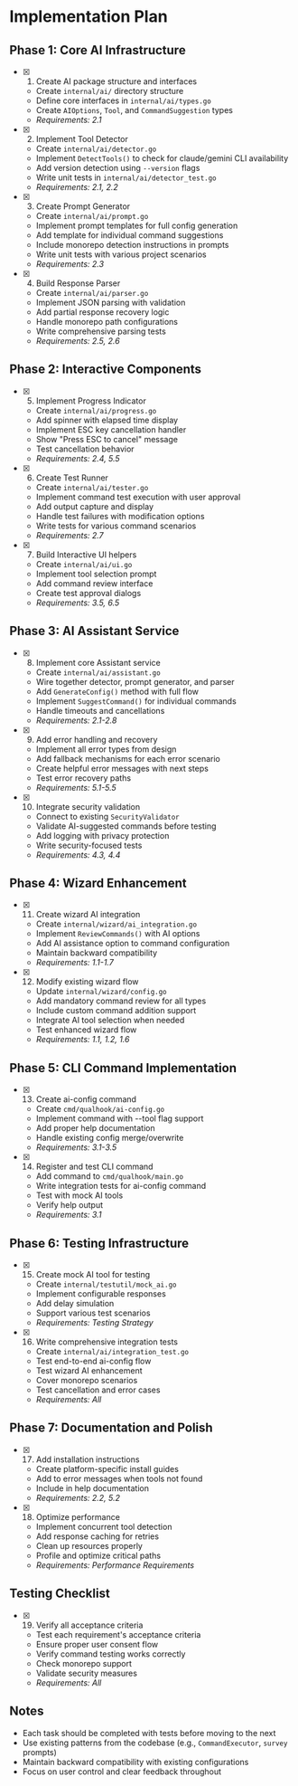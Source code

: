 # Implementation Plan

## Phase 1: Core AI Infrastructure

- [x] 1. Create AI package structure and interfaces
  - Create `internal/ai/` directory structure
  - Define core interfaces in `internal/ai/types.go`
  - Create `AIOptions`, `Tool`, and `CommandSuggestion` types
  - _Requirements: 2.1_

- [x] 2. Implement Tool Detector
  - Create `internal/ai/detector.go`
  - Implement `DetectTools()` to check for claude/gemini CLI availability
  - Add version detection using `--version` flags
  - Write unit tests in `internal/ai/detector_test.go`
  - _Requirements: 2.1, 2.2_

- [x] 3. Create Prompt Generator
  - Create `internal/ai/prompt.go`
  - Implement prompt templates for full config generation
  - Add template for individual command suggestions
  - Include monorepo detection instructions in prompts
  - Write unit tests with various project scenarios
  - _Requirements: 2.3_

- [x] 4. Build Response Parser
  - Create `internal/ai/parser.go`
  - Implement JSON parsing with validation
  - Add partial response recovery logic
  - Handle monorepo path configurations
  - Write comprehensive parsing tests
  - _Requirements: 2.5, 2.6_

## Phase 2: Interactive Components

- [x] 5. Implement Progress Indicator
  - Create `internal/ai/progress.go`
  - Add spinner with elapsed time display
  - Implement ESC key cancellation handler
  - Show "Press ESC to cancel" message
  - Test cancellation behavior
  - _Requirements: 2.4, 5.5_

- [x] 6. Create Test Runner
  - Create `internal/ai/tester.go`
  - Implement command test execution with user approval
  - Add output capture and display
  - Handle test failures with modification options
  - Write tests for various command scenarios
  - _Requirements: 2.7_

- [x] 7. Build Interactive UI helpers
  - Create `internal/ai/ui.go`
  - Implement tool selection prompt
  - Add command review interface
  - Create test approval dialogs
  - _Requirements: 3.5, 6.5_

## Phase 3: AI Assistant Service

- [x] 8. Implement core Assistant service
  - Create `internal/ai/assistant.go`
  - Wire together detector, prompt generator, and parser
  - Add `GenerateConfig()` method with full flow
  - Implement `SuggestCommand()` for individual commands
  - Handle timeouts and cancellations
  - _Requirements: 2.1-2.8_

- [x] 9. Add error handling and recovery
  - Implement all error types from design
  - Add fallback mechanisms for each error scenario
  - Create helpful error messages with next steps
  - Test error recovery paths
  - _Requirements: 5.1-5.5_

- [x] 10. Integrate security validation
  - Connect to existing `SecurityValidator`
  - Validate AI-suggested commands before testing
  - Add logging with privacy protection
  - Write security-focused tests
  - _Requirements: 4.3, 4.4_

## Phase 4: Wizard Enhancement

- [x] 11. Create wizard AI integration
  - Create `internal/wizard/ai_integration.go`
  - Implement `ReviewCommands()` with AI options
  - Add AI assistance option to command configuration
  - Maintain backward compatibility
  - _Requirements: 1.1-1.7_

- [x] 12. Modify existing wizard flow
  - Update `internal/wizard/config.go`
  - Add mandatory command review for all types
  - Include custom command addition support
  - Integrate AI tool selection when needed
  - Test enhanced wizard flow
  - _Requirements: 1.1, 1.2, 1.6_

## Phase 5: CLI Command Implementation

- [x] 13. Create ai-config command
  - Create `cmd/qualhook/ai-config.go`
  - Implement command with --tool flag support
  - Add proper help documentation
  - Handle existing config merge/overwrite
  - _Requirements: 3.1-3.5_

- [x] 14. Register and test CLI command
  - Add command to `cmd/qualhook/main.go`
  - Write integration tests for ai-config command
  - Test with mock AI tools
  - Verify help output
  - _Requirements: 3.1_

## Phase 6: Testing Infrastructure

- [x] 15. Create mock AI tool for testing
  - Create `internal/testutil/mock_ai.go`
  - Implement configurable responses
  - Add delay simulation
  - Support various test scenarios
  - _Requirements: Testing Strategy_

- [x] 16. Write comprehensive integration tests
  - Create `internal/ai/integration_test.go`
  - Test end-to-end ai-config flow
  - Test wizard AI enhancement
  - Cover monorepo scenarios
  - Test cancellation and error cases
  - _Requirements: All_

## Phase 7: Documentation and Polish

- [x] 17. Add installation instructions
  - Create platform-specific install guides
  - Add to error messages when tools not found
  - Include in help documentation
  - _Requirements: 2.2, 5.2_

- [x] 18. Optimize performance
  - Implement concurrent tool detection
  - Add response caching for retries
  - Clean up resources properly
  - Profile and optimize critical paths
  - _Requirements: Performance Requirements_

## Testing Checklist

- [x] 19. Verify all acceptance criteria
  - Test each requirement's acceptance criteria
  - Ensure proper user consent flow
  - Verify command testing works correctly
  - Check monorepo support
  - Validate security measures
  - _Requirements: All_

## Notes

- Each task should be completed with tests before moving to the next
- Use existing patterns from the codebase (e.g., `CommandExecutor`, `survey` prompts)
- Maintain backward compatibility with existing configurations
- Focus on user control and clear feedback throughout
